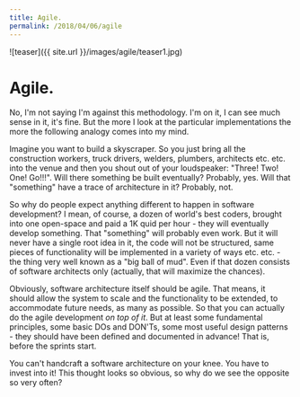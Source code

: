 ```yaml
---
title: Agile.
permalink: /2018/04/06/agile
---
```

![teaser]({{ site.url }}/images/agile/teaser1.jpg)
# Agile.

No, I'm not saying I'm against this methodology. I'm on it, I can see much sense in it, it's fine. But the more I look at the particular implementations the more the following analogy comes into my mind.

Imagine you want to build a skyscraper. So you just bring all the construction workers, truck drivers, welders, plumbers, architects etc. etc. into the venue and then you shout out of your loudspeaker: "Three! Two! One! Go!!!". Will there something be built eventually? Probably, yes. Will that "something" have a trace of architecture in it? Probably, not.

So why do people expect anything different to happen in software development? I mean, of course, a dozen of world's best coders, brought into one open-space and paid a 1K quid per hour - they will eventually develop something. That "something" will probably even work. But it will never have a single root idea in it, the code will not be structured, same pieces of functionality will be implemented in a variety of ways etc. etc. - the thing very well known as a "big ball of mud". Even if that dozen consists of software architects only (actually, that will maximize the chances).

Obviously, software architecture itself should be agile. That means, it should allow the system to scale and the functionality to be extended, to accommodate future needs, as many as possible. So that you can actually do the agile development *on top of it*. But at least some fundamental principles, some basic DOs and DON'Ts, some most useful design patterns - they should have been defined and documented in advance! That is, before the sprints start.

You can't handcraft a software architecture on your knee. You have to invest into it! This thought looks so obvious, so why do we see the opposite so very often?